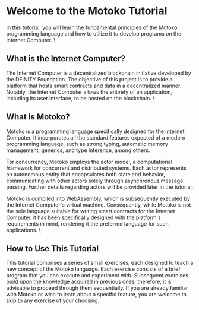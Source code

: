 # Welcome to the Motoko Tutorial

In this tutorial, you will learn the fundamental principles of the Motoko programming language and how to utilize it to develop programs on the Internet Computer.
\
## What is the Internet Computer?

The Internet Computer is a decentralized blockchain initiative developed by the DFINITY Foundation. The objective of this project is to provide a platform that hosts smart contracts and data in a decentralized manner. Notably, the Internet Computer allows the entirety of an application, including its user interface, to be hosted on the blockchain.
\
## What is Motoko?

Motoko is a programming language specifically designed for the Internet Computer. It incorporates all the standard features expected of a modern programming language, such as strong typing, automatic memory management, generics, and type inference, among others.

For concurrency, Motoko employs the actor model, a computational framework for concurrent and distributed systems. Each actor represents an autonomous entity that encapsulates both state and behavior, communicating with other actors solely through asynchronous message passing. Further details regarding actors will be provided later in the tutorial.

Motoko is compiled into WebAssembly, which is subsequently executed by the Internet Computer's virtual machine. Consequently, while Motoko is not the sole language suitable for writing smart contracts for the Internet Computer, it has been specifically designed with the platform's requirements in mind, rendering it the preferred language for such applications.
\
## How to Use This Tutorial

This tutorial comprises a series of small exercises, each designed to teach a new concept of the Motoko language. Each exercise consists of a brief program that you can execute and experiment with. Subsequent exercises build upon the knowledge acquired in previous ones; therefore, it is advisable to proceed through them sequentially. If you are already familiar with Motoko or wish to learn about a specific feature, you are welcome to skip to any exercise of your choosing.
